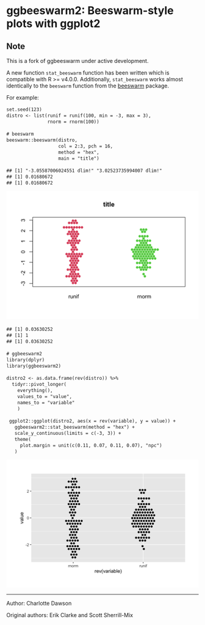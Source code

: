 
<!-- README.md is generated from README.Rmd. Please edit that file -->

ggbeeswarm2: Beeswarm-style plots with ggplot2
==============================================

Note
----

This is a fork of ggbeeswarm under active development.

A new function `stat_beeswarm` function has been written which is
compatible with R &gt;= v4.0.0. Additionally, `stat_beeswarm` works
almost identically to the `beeswarm` function from the
[beeswarm](https://cran.r-project.org/web/packages/beeswarm/index.html)
package.

For example:

    set.seed(123)
    distro <- list(runif = runif(100, min = -3, max = 3), 
                   rnorm = rnorm(100))

    # beeswarm
    beeswarm::beeswarm(distro, 
                       col = 2:3, pch = 16,
                       method = "hex",
                       main = "title")

    ## [1] "-3.05587006024551 dlim!" "3.02523735994007 dlim!" 
    ## [1] 0.01680672
    ## [1] 0.01680672

<img src="man/figures/README-ex-1.png" width="576" />

    ## [1] 0.03630252
    ## [1] 1
    ## [1] 0.03630252

    # ggbeeswarm2
    library(dplyr)
    library(ggbeeswarm2)

    distro2 <- as.data.frame(rev(distro)) %>% 
      tidyr::pivot_longer(
        everything(), 
        values_to = "value", 
        names_to = "variable"
        )

     ggplot2::ggplot(distro2, aes(x = rev(variable), y = value)) + 
       ggbeeswarm2::stat_beeswarm(method = "hex") + 
       scale_y_continuous(limits = c(-3, 3)) + 
       theme(
         plot.margin = unit(c(0.11, 0.07, 0.11, 0.07), "npc")
       )

<img src="man/figures/README-ex-2.png" width="576" />

------------------------------------------------------------------------

Author: Charlotte Dawson

Original authors: Erik Clarke and Scott Sherrill-Mix
